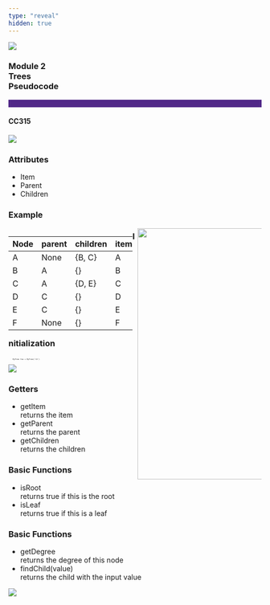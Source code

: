 ```yaml
---
type: "reveal"
hidden: true
---
```


<section>
<img class="stretch plain" src="/cc315/images/0/core-logo-on-white.png">
<h3> Module 2 <br> Trees <br> Pseudocode </h3>
<hr style="height:15px;color:512888;background-color:512888;">
<h4>CC315</h4>
</section>

<section>
<img class="stretch plain" src="/cc315/images/2/315trees_uml.png">
</section>

<section>
<h3> Attributes </h3>
<ul>
<li> Item </li>
<li> Parent </li>
<li> Children</li>
</ul>
</section>

<section>
<h3> Example </h3>
<div style="float:left;width:49%">
<small>

| Node | parent | children | item |
| --- | --- | --- | --- |
| A | None | \{B, C\}| A |
| B | A | \{\}| B |
| C | A | \{D, E\}| C |
| D | C | \{\}| D |
| E | C | \{\}| E |
| F | None | \{\}| F |

</small>
 </div>
 <div style="width:49%;float:right">
<img class="stretch plain" style="height:500px"src="/cc315/images/2/315_2.4_code_ex.svg">
</div>
</section>

<section>
<h3> Initialization </h3>
<div style="float:top">
<pre class="" style="font-size: .3em; width: 30%"><code class="java">
    MyTree foo = MyTree('13')
 </code></pre>
 </div>
<div style="float:bottom">
<img class="stretch plain" src="/cc315/images/2/315_2.4_code_init.svg">
<div>
</section>


<section>
<h3>Getters</h3>
<ul>
<li>getItem <br/>returns the item</li>
<li>getParent <br/>returns the parent</li>
<li>getChildren <br/>returns the children</li>
</ul>
</section>


<section>
<h3>Basic Functions</h3>
<ul>
<li>isRoot<br/> returns true if this is the root</li>
<li>isLeaf<br/> returns true if this is a leaf</li>
</ul>
</section>

<section>
<h3>Basic Functions</h3>
<ul>
<li>getDegree <br/> returns the degree of this node</li>
<li>findChild(value) <br/> returns the child with the input value </li>
</ul>
</section>

<section>
<img class="stretch plain" src="/cc315/images/2/315trees_uml.png">
</section>

